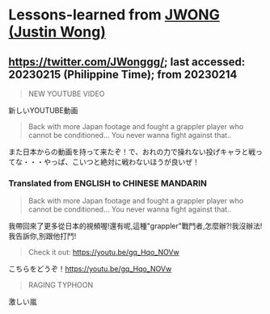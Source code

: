 # Lessons-learned from [JWONG (Justin Wong)](https://twitter.com/JWonggg?ref_src=twsrc%5Egoogle%7Ctwcamp%5Eserp%7Ctwgr%5Eauthor)

## https://twitter.com/JWonggg/; last accessed: 20230215 (Philippine Time); from 20230214

> NEW YOUTUBE VIDEO

新しいYOUTUBE動画

> Back with more Japan footage and fought a grappler player who cannot be conditioned... You never wanna fight against that..

また日本からの動画を持って来たぞ！で、おれの力で操れない投げキャラと戦ってな・・・やっぱ、こいつと絶対に戦わないほうが良いぜ！

### Translated from ENGLISH to CHINESE MANDARIN

> Back with more Japan footage and fought a grappler player who cannot be conditioned... You never wanna fight against that..

我帶回來了更多從日本的視頻喔!還有呢,這種"grappler"戰鬥者,怎麼辦?!我沒辦法!我告訴你,別跟他打鬥!

> Check it out: https://youtu.be/gq_Hqo_NOVw

こちらをどうぞ！https://youtu.be/gq_Hqo_NOVw

> RAGING TYPHOON

激しい嵐
